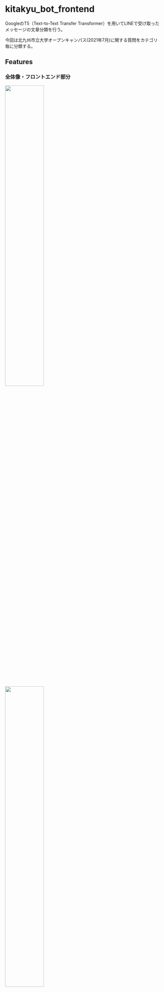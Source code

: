 # kitakyu_bot_frontend

GoogleのT5（Text-to-Text Transfer Transformer）を用いてLINEで受け取ったメッセージの文章分類を行う。

今回は北九州市立大学オープンキャンパス(2021年7月)に関する質問をカテゴリ毎に分類する。

## Features

### 全体像・フロントエンド部分

<img src="https://user-images.githubusercontent.com/86106572/129190936-a2394ae3-a25f-4ed4-a8df-ecdca36293ca.png" width=50%>

<img src="https://user-images.githubusercontent.com/86106572/129190945-31cdfb23-7404-46cd-885d-4c2f78bc422e.png" width=50%>

LINEとの送受信を可能とするためにLINE Messaging APIを用いる。

受信したメッセージをheroku上で受け取り、ngrokを用いて別ローカルサーバーに送信する。

別サーバーでメッセージの分類をし、その分類ラベルをherokuに返しそのラベルに応じた内容をLINEユーザー側に送信する。

## Requirement

- Python3.9.5

- dj_database_url==0.5.0
- line_bot_sdk==1.19.0
- Django==3.2.4

## Installation

```bash
pip install -r requirements.txt
```

## Usage
[Django+HerokuでLINE Messaging APIのおそ松botを作るまで](https://qiita.com/yakan10/items/b7ad35c2cbba5db81462)を参考にさせてもらって作成した。以下で示す手順はこの参考ページと共に見ていただくことを想定している。

0. Herokuアカウント作成
1. LINE Messaging API登録
2. Installation(requirements.txt)
3. Djangoプロジェクト作成
```bash
django-admin startproject kitakyu_bot_github
```
4. Djangoでbotアプリケーション作成
```bash
cd kitakyu_bot_github
python manage.py startapp bot
```
5. views.pyを編集する(既成のviews.pyを使用)
6. Herokuにデプロイ

##### git初期化
```
git init
git add .
git commit -m 'first commit'
```
##### herokuにリポジトリを作成
```
heroku create
```
自動作成されたアプリ名を覚えておく。

##### 以下の設定を追加
```
heroku config:set DISABLE_COLLECTSTATIC=1
```
##### 次にsettings.pyを編集
```
ALLOWED_HOSTS = ['127.0.0.1', 'localhost', '「アプリ名」.herokuapp.com']
```
##### settings.pyをコミットする。
```
git add kitakyu_bot_github/settings.py
git commit -m "edit settings.py"
```
##### herokuにデプロイ
```
git push heroku master
```
7. LINE側にherokuのアドレスをセット

LINE Developersの方の「Webhook URL」に、herokuのbot/callbackのアドレスを追加。

8. 質問してみる

「トイレの場所はどこ？」「xxの講義時間」など。

## Note

#### vies.pyの編集において
- LINE DeveropersのアカウントからAccess Tokenを読み取りviews.pyの __ACCESS_TOKEN__ に入力
- 質問テキストから質問のカテコライズをするローカルサーバをngrokを用いて建て、そのngrok numberをviews.pyの __num_ngrok__ に入力

#### 共同製作者
バックエンド側（T5を用いたカテゴライズ）、ngrokの詳細は[共同制作者のリポジトリ](https://github.com/greentiger0789/AI_LINE_Bot_T5model)に公開している。

## 紹介ポスター
<img src="https://user-images.githubusercontent.com/86106572/129190922-f74be94b-a714-42a6-8a39-dc3f753463b1.jpg" width=50%>

## 実装画面
<img src="https://user-images.githubusercontent.com/86106572/132164667-6a3bb055-6243-48af-ad1e-a9a816b15d2f.jpg" width=50%>

## Author
- [@IoriKobayashi1998](https://github.com/IoriKobayashi1998)

__共同製作者__
- [@greentiger0789](https://github.com/greentiger0789)
